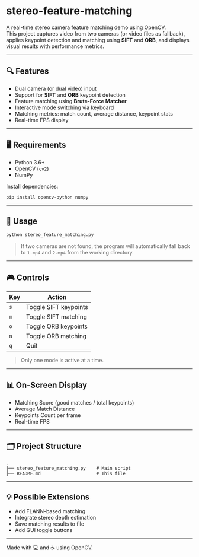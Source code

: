 
# stereo-feature-matching

A real-time stereo camera feature matching demo using OpenCV.  
This project captures video from two cameras (or video files as fallback), applies keypoint detection and matching using **SIFT** and **ORB**, and displays visual results with performance metrics.

---

## 🔍 Features

- Dual camera (or dual video) input
- Support for **SIFT** and **ORB** keypoint detection
- Feature matching using **Brute-Force Matcher**
- Interactive mode switching via keyboard
- Matching metrics: match count, average distance, keypoint stats
- Real-time FPS display

---

## 🖥️ Requirements

- Python 3.6+
- OpenCV (`cv2`)
- NumPy

Install dependencies:

```bash
pip install opencv-python numpy
```

---

## 🚀 Usage

```bash
python stereo_feature_matching.py
```

> If two cameras are not found, the program will automatically fall back to `1.mp4` and `2.mp4` from the working directory.

---

## 🎮 Controls

| Key | Action                |
|-----|------------------------|
| `s` | Toggle SIFT keypoints  |
| `m` | Toggle SIFT matching   |
| `o` | Toggle ORB keypoints   |
| `n` | Toggle ORB matching    |
| `q` | Quit                   |

> Only one mode is active at a time.

---

## 📊 On-Screen Display

- Matching Score (good matches / total keypoints)
- Average Match Distance
- Keypoints Count per frame
- Real-time FPS

---

## 🗂️ Project Structure

```
.
├── stereo_feature_matching.py    # Main script
├── README.md                     # This file
```

---

## 💡 Possible Extensions

- Add FLANN-based matching
- Integrate stereo depth estimation
- Save matching results to file
- Add GUI toggle buttons

---

Made with 💻 and ☕ using OpenCV.

